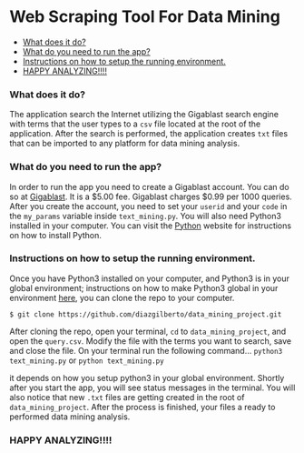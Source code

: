 # Web Scraping Tool For Data Mining

<!-- MarkdownTOC -->

- [What does it do?](#what-does-it-do)
- [What do you need to run the app?](#what-do-you-need-to-run-the-app)
- [Instructions on how to setup the running environment.](#instructions-on-how-to-setup-the-running-environment)
- [HAPPY ANALYZING!!!!](#happy-analyzing)

<!-- /MarkdownTOC -->


### What does it do?

The application search the Internet utilizing the Gigablast search engine with terms that the user types to a `csv` file located at the root of the application. After the search is performed, the application creates `txt` files that can be imported to any platform for data mining analysis.

### What do you need to run the app?


In order to run the app you need to create a Gigablast account. You can do so at [Gigablast](http://gigablast.com/ "Gigablast's Home Page"). It is a $5.00 fee. Gigablast charges $0.99 per 1000 queries. After you create the account, you need to set your `userid` and your `code` in the `my_params` variable inside `text_mining.py`. You will also need Python3 installed in your computer. You can visit the [Python](https://www.python.org/ "Python Home Page") website for instructions on how to install Python.


### Instructions on how to setup the running environment.

Once you have Python3 installed on your computer, and Python3 is in your global environment; instructions on how to make Python3 global in your environment [here]('https://github.com/pyenv/pyenv#basic-github-checkout'), you can clone the repo to your computer.

`$ git clone https://github.com/diazgilberto/data_mining_project.git`


After cloning the repo, open your terminal, `cd` to `data_mining_project`, and open the `query.csv`. Modify the file with the terms you want to search, save and close the file. On your terminal run the following command... `python3 text_mining.py` or `python text_mining.py`



it depends on how you setup python3 in your global environment. Shortly after you start the app, you will see status messages in the terminal. You will also notice that new `.txt` files are getting created in the root of `data_mining_project`. After the process is finished, your files a ready to performed data mining analysis.

### HAPPY ANALYZING!!!!
